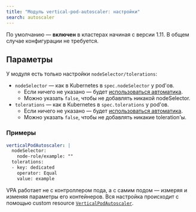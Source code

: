 ```yaml
---
title: "Модуль vertical-pod-autoscaler: настройки"
search: autoscaler
---
```


По умолчанию — **включен** в кластерах начиная с версии 1.11. В общем случае конфигурации не требуется.

## Параметры

У модуля есть только настройки `nodeSelector/tolerations`:
* `nodeSelector` — как в Kubernetes в `spec.nodeSelector` у pod'ов.
    * Если ничего не указано — будет [использоваться автоматика](../../#выделение-узлов-под-определенный-вид-нагрузки).
    * Можно указать `false`, чтобы не добавлять никакой nodeSelector.
* `tolerations` — как в Kubernetes в `spec.tolerations` у pod'ов.
    * Если ничего не указано — будет [использоваться автоматика](../../#выделение-узлов-под-определенный-вид-нагрузки).
    * Можно указать `false`, чтобы не добавлять никакие toleration'ы.

### Примеры
```yaml
verticalPodAutoscaler: |
  nodeSelector:
    node-role/example: ""
  tolerations:
  - key: dedicated
    operator: Equal
    value: example
```

VPA работает не с контроллером пода, а с самим подом — измеряя и изменяя параметры его контейнеров. Вся настройка происходит с помощью custom resource [`VerticalPodAutoscaler`](cr.html#verticalpodautoscaler).
